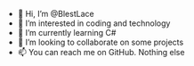 - 👋 Hi, I’m @BlestLace
- 👀 I’m interested in coding and technology
- 🌱 I’m currently learning C#
- 🫥 I’m looking to collaborate on some projects
- 📫 You can reach me on GitHub. Nothing else
